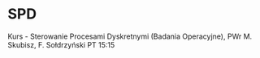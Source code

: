 # SPD
Kurs - Sterowanie Procesami Dyskretnymi (Badania Operacyjne), PWr
M. Skubisz, F. Sołdrzyński
PT 15:15
